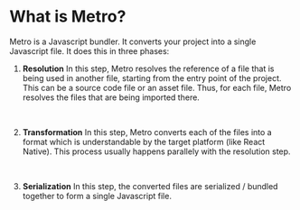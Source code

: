 # What is Metro?

Metro is a Javascript bundler. It converts your project into a single Javascript file. It does this in three phases:

1. **Resolution**
In this step, Metro resolves the reference of a file that is being used in another file, starting from the entry point of the project. This can be a source code file or an asset file. Thus, for each file, Metro resolves the files that are being imported there.
<br>

2. **Transformation**
In this step, Metro converts each of the files into a format which is understandable by the target platform (like React Native). This process usually happens parallely with the resolution step.
<br>

3. **Serialization**
In this step, the converted files are serialized / bundled together to form a single Javascript file.
